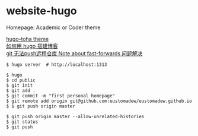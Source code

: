 # website-hugo
Homepage: Academic or Coder theme

[hugo-toha theme](https://github.com/hugo-toha/hugo-toha.github.io)  
[如何用 hugo 搭建博客](https://zhuanlan.zhihu.com/p/126298572)  
[git 无法push远程仓库 Note about fast-forwards 问题解决](https://blog.csdn.net/weixin_42596434/article/details/88759295)  

```shell
$ hugo server  # http://localhost:1313
```

```shell
$ hugo
$ cd public
$ git init
$ git add .
$ git commit -m "first personal homepage"
$ git remote add origin git@github.com:eustomadew/eustomadew.github.io
$ $ git push origin master

$ git push origin master --allow-unrelated-histories
$ git status
$ git push
```

